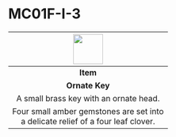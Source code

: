 # MC01F-I-3

| <img src="../../../images/card-icons/d20.png" height="60" /> |
|:---:|
| **Item** |
| **Ornate Key** |
| A small brass key with an ornate head. |
| Four small amber gemstones are set into<br>a delicate relief of a four leaf clover. |

